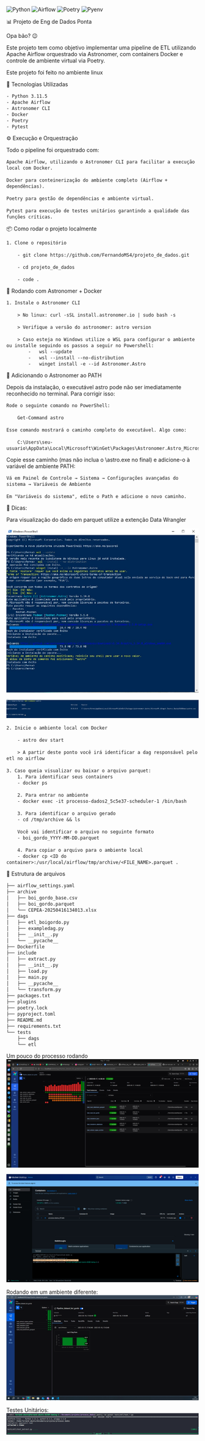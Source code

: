 ![Python](https://img.shields.io/badge/Python-3.11.5-blue?logo=python&logoColor=white)
![Airflow](https://img.shields.io/badge/Airflow-2.8+-brightgreen?logo=apache-airflow)
![Poetry](https://img.shields.io/badge/Poetry-managed-8c8c8c?logo=python)
![Pyenv](https://img.shields.io/badge/python-pyenv-informational?logo=python&logoColor=white&color=306998)

📊 Projeto de Eng de Dados Ponta

Opa bão? 😉

Este projeto tem como objetivo implementar uma pipeline de ETL utilizando Apache Airflow orquestrado via Astronomer, com containers Docker e controle de ambiente virtual via Poetry.

Este projeto foi feito no ambiente linux

🔧 Tecnologias Utilizadas

    - Python 3.11.5
    - Apache Airflow
    - Astronomer CLI
    - Docker
    - Poetry
    - Pytest

⚙️ Execução e Orquestração

Todo o pipeline foi orquestrado com:

    Apache Airflow, utilizando o Astronomer CLI para facilitar a execução local com Docker.

    Docker para conteinerização do ambiente completo (Airflow + dependências).

    Poetry para gestão de dependências e ambiente virtual.

    Pytest para execução de testes unitários garantindo a qualidade das funções críticas.

📦 Como rodar o projeto localmente

    1. Clone o repositório

        - git clone https://github.com/FernandoMS4/projeto_de_dados.git

        - cd projeto_de_dados

        - code .

🚀 Rodando com Astronomer + Docker
    
    1. Instale o Astronomer CLI
        
        > No linux: curl -sSL install.astronomer.io | sudo bash -s  
    
        > Verifique a versão do astronomer: astro version
    
        > Caso esteja no Windows utilize o WSL para configurar o ambiente ou installe seguindo os passos a seguir no Powershell:
            -   wsl --update
            -   wsl --install --no-distribution
            -   winget install -e --id Astronomer.Astro



📁 Adicionando o Astronomer ao PATH

Depois da instalação, o executável astro pode não ser imediatamente reconhecido no terminal. Para corrigir isso:

    Rode o seguinte comando no PowerShell:

        Get-Command astro

    Esse comando mostrará o caminho completo do executável. Algo como:

        C:\Users\seu-usuario\AppData\Local\Microsoft\WinGet\Packages\Astronomer.Astro_Microsoft.Winget.Source_8wekyb3d8bbwe\

Copie esse caminho (mas não inclua o \astro.exe no final) e adicione-o à variável de ambiente PATH:

    Vá em Painel de Controle → Sistema → Configurações avançadas do sistema → Variáveis de Ambiente

    Em "Variáveis do sistema", edite o Path e adicione o novo caminho.

👀 Dicas:

Para visualização do dado em parquet utilize a extenção Data Wrangler

![alt text](images/win.png)

![alt text](images/win_comm.png)

        
        
    2. Inicie o ambiente local com Docker

        - astro dev start
        
        > A partir deste ponto você irá identificar a dag responsável pelo etl no airflow

    3. Caso queia visualizar ou baixar o arquivo parquet:
        1. Para identificar seus containers
        - docker ps

        2. Para entrar no ambiente 
        - docker exec -it processo-dados2_5c5e37-scheduler-1 /bin/bash

        3. Para identificar o arquivo gerado
        - cd /tmp/archive && ls

        Você vai identificar o arquivo no seguinte formato
        - boi_gordo_YYYY-MM-DD.parquet

        4. Para copiar o arquivo para o ambiente local
        - docker cp <ID do container>:/usr/local/airflow/tmp/archive/<FILE_NAME>.parquet .


📁 Estrutura de arquivos

    ├── airflow_settings.yaml
    ├── archive
    │   ├── boi_gordo_base.csv
    │   ├── boi_gordo.parquet
    │   └── CEPEA-20250416134013.xlsx
    ├── dags
    │   ├── etl_boigordo.py
    │   ├── exampledag.py
    │   ├── __init__.py
    │   └── __pycache__
    ├── Dockerfile
    ├── include
    │   ├── extract.py
    │   ├── __init__.py
    │   ├── load.py
    │   ├── main.py
    │   ├── __pycache__
    │   └── transform.py
    ├── packages.txt
    ├── plugins
    ├── poetry.lock
    ├── pyproject.toml
    ├── README.md
    ├── requirements.txt
    └── tests
        ├── dags
        └── etl

Um pouco do processo rodando
![Da falha ao erro](images/image.png)

![Processo no docker](images/docker.png)

Rodando em um ambiente diferente:
![Em um anbiente diferente](images/windows_run.png)

Testes Unitários:
![Teste Unitario](images/teste_unitario.png)